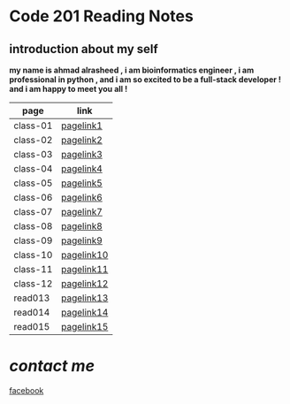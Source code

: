 # Code 201 Reading Notes

## introduction about my self
 **my name is ahmad alrasheed , i am bioinformatics engineer , i am professional in python , and i am so excited to be a full-stack developer ! and i am happy to meet you all !**

| page        | link                      |
| ----------- | -----------               |
| class-01    | [pagelink1](class-01.md)  |
| class-02    | [pagelink2](class-02.md)  |
| class-03    | [pagelink3](class-03.md)  |
| class-04    | [pagelink4](class-04.md)  |
| class-05    | [pagelink5](class-05.md)  |
| class-06    | [pagelink6](class-06.md)  |
| class-07    | [pagelink7](class-07.md)  |
| class-08    | [pagelink8](class-08.md)  |
| class-09    | [pagelink9](class-09.md)  |
| class-10    | [pagelink10](class-10.md) |
| class-11    | [pagelink11](class-11.md) |
| class-12    | [pagelink12](class-12.md) |
| read013     | [pagelink13]()            |
| read014     | [pagelink14]()            |
| read015     | [pagelink15]()            |


# ***contact me***



[facebook](https://www.facebook.com)


